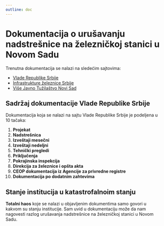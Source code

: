 ```yaml
---
outline: doc
---
```

<!-- ::: warning USKORO
::: -->
# Dokumentacija o urušavanju nadstrešnice na železničkoj stanici u Novom Sadu

Trenutna dokumentacija se nalazi na sledećim sajtovima:

- [Vlade Republike Srbije](https://www.srbija.gov.rs/dokument/843976/)
- [Infrastrukture železnice Srbije](https://infrazs.rs/dokumenta_o_padu_nadstresnice/)
- [Više Javno Tužilaštvo Novi Sad](https://novisad.vjt.rs/aktuelnosti/vazno/)

## Sadržaj dokumentacije Vlade Republike Srbije

Dokumentacija koja se nalazi na sajtu Vlade Republike Srbije je podeljena u 10 tačaka:

1. **Projekat**
2. **Nadstrešnica**
3. **Izveštaji mesečni**
4. **Izveštaji nedeljni**
5. **Tehnički pregledi**
6. **Priključenja**
7. **Pokrajinska inspekcija**
8. **Direkcija za železnice i opšta akta**
9. **CEOP dokumentacija iz Agencije za privredne registre**
10. **Dokumentacija po dodatnim zahtevima**

## Stanje institucija u katastrofalnoim stanju

**Totalni haos** koje se nalazi u objavljenim dokumentima samo govori u kakvom su stanju institucije. Sam uvid u dokumentaciju može da nam nagovesti razlog urušavanja nadstrešnice na železničkoj stanici u Novom Sadu.

<!-- This page demonstrates usage of some of the runtime APIs provided by VitePress.

The main `useData()` API can be used to access site, theme, and page data for the current page. It works in both `.md` and `.vue` files:

```md
<script setup>
import { useData } from 'vitepress'

const { theme, page, frontmatter } = useData()
</script>

## Results

### Theme Data
<pre>{{ theme }}</pre>

### Page Data
<pre>{{ page }}</pre>

### Page Frontmatter
<pre>{{ frontmatter }}</pre>
```

<script setup>
import { useData } from 'vitepress'

const { site, theme, page, frontmatter } = useData()
</script>

## Results

### Theme Data
<pre>{{ theme }}</pre>

### Page Data
<pre>{{ page }}</pre>

### Page Frontmatter
<pre>{{ frontmatter }}</pre>

## More -->
